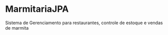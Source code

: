 # MarmitariaJPA
Sistema de Gerenciamento para restaurantes, controle de estoque e vendas de marmita
